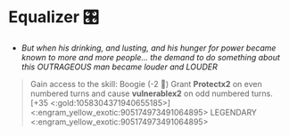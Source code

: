 # Equalizer 🎛️ 
- *But when his drinking, and lusting, and his hunger for power became known to more and more people... the demand to do something about this OUTRAGEOUS man became louder and LOUDER*

> Gain access to the skill: Boogie (-2 🔷) Grant __Protectx2__ on even numbered turns and cause __vulnerablex2__ on odd numbered turns. [+35 <:gold:1058304371940655185>]
<:engram_yellow_exotic:905174973491064895> LEGENDARY <:engram_yellow_exotic:905174973491064895>
